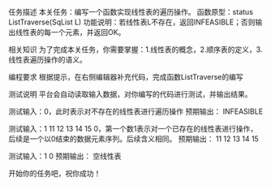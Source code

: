 任务描述
本关任务：编写一个函数实现线性表的遍历操作。
函数原型：status ListTraverse(SqList L)
功能说明：若线性表L不存在，返回INFEASIBLE；否则输出线性表的每一个元素，并返回OK。

相关知识
为了完成本关任务，你需要掌握：1.线性表的概念，2.顺序表的定义，3.线性表遍历操作的语义。

编程要求
根据提示，在右侧编辑器补充代码，完成函数ListTraverse的编写

测试说明
平台会自动读取输入数据，对你编写的代码进行测试，并输出结果。

测试输入：0，此时表示对不存在的线性表进行遍历操作
预期输出：
INFEASIBLE

测试输入：1 11 12 13 14 15 0，第一个数1表示对一个已存在的线性表进行操作，后续是一个以0结束的数据元素序列。后续含义相同。
预期输出：
11 12 13 14 15

测试输入：1 0
预期输出：
空线性表

开始你的任务吧，祝你成功！